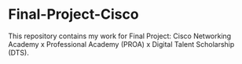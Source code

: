 # Final-Project-Cisco
This repository contains my work for Final Project: Cisco Networking Academy x Professional Academy (PROA) x Digital Talent Scholarship (DTS).
